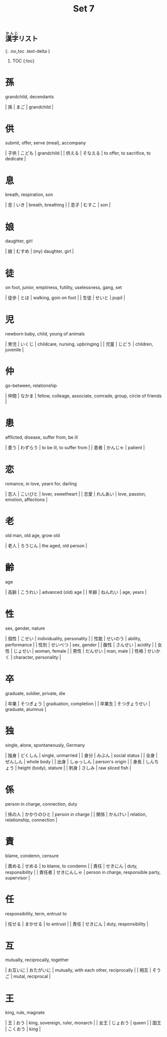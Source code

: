 ﻿---
layout: default
title: Set 7
parent: N3 Kanji List
grand_parent: <ruby>漢字<rt>かんじ</rt></ruby> Kanji
nav_order: 7
---

## <ruby>漢字<rt>かんじ</rt></ruby>リスト
{: .no_toc .text-delta }

1. TOC
{:toc}

# 孫
grandchild, decendants

| 孫  | まご | grandchild |

# 供
submit, offer, serve (meal), accompany

| 子供   | こども   | grandchild                            |
| 供える | そなえる | to offer, to sacrifice, to dedicate​ |

# 息
breath, respiration, son

| 息   | いき   | breath, breathing |
| 息子 | むすこ | son               |

# 娘
daughter, girl

| 娘  | むすめ | (my) daughter, girl |

# 徒
on foot, junior, emptiness, futility, uselessness, gang, set

| 徒歩 | とほ   | walking, goin on foot |
| 生徒 | せいと | pupil                 |

# 児
newborn baby, child, young of animals

| 育児 | いくじ | childcare, nursing, upbringing |
| 児童 | じどう | children, juvenile             |

# 仲
go-between, relationship

| 仲間 | なかま | fellow, colleage, associate, comrade, group, circle of friends |

# 患
afflicted, disease, suffer from, be ill

| 患う | わずらう | to be ill, to suffer from |
| 患者 | かんじゃ | patient                   |

# 恋
romance, in love, yearn for, darling

| 恋人 | こいびと | lover, sweetheart                  |
| 恋愛 | れんあい | love, passion, emotion, affections |

# 老
old man, old age, grow old

| 老人 | ろうじん | the aged, old person |

# 齢
age

| 高齢 | こうれい | advanced (old) age |
| 年齢 | ねんれい | age, years         |

# 性
sex, gender, nature

| 個性 | こせい   | individuality, personality |
| 性能 | せいのう | ability, performance       |
| 性別 | せいべつ | sex, gender                |
| 酸性 | さんせい | acidity                    |
| 女性 | じょせい | woman, female              |
| 男性 | だんせい | man, male                  |
| 性格 | せいかく | character, personality     |

# 卒
graduate, soldier, private, die

| 卒業   | そつぎょう     | graduation, completion |
| 卒業生 | そつぎょうせい | graduate, alumnus      |

# 独
single, alone, spontaneously, Germany

| 独身 | どくしん   | single, unmarried      |
| 身分 | みぶん     | social status          |
| 全身 | ぜんしん   | whole body             |
| 出身 | しゅっしん | person's origin        |
| 身長 | しんちょう | height (body), stature |
| 刺身 | さしみ     | raw sliced fish        |

# 係
person in charge, connection, duty

| 係の人 | かかりのひと | person in charge                   |
| 関係   | かんけい     | relation, relationship, connection |

# 責
blame, condemn, censure

| 責める | せめる       | to blame, to condemn                            |
| 責任   | せきにん     | duty, responsibility                            |
| 責任者 | せきにんしゃ | person in charge, responsible party, supervisor |

# 任
responsibility, term, entrust to

| 任せる | まかせる | to entrust           |
| 責任   | せきにん | duty, responsibility |

# 互
mutually, reciprocally, together

| お互いに | おたがいに | mutually, with each other, reciprocally |
| 相互     | そうご     | mutal, reciprocal                       |

# 王
king, rule, magnate

| 王   | おう     | king, sovereign, ruler, monarch |
| 女王 | じょおう | queen                           |
| 国王 | こくおう | king                            |
